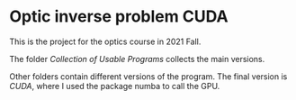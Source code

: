 # Optic inverse problem CUDA
 
 This is the project for the optics course in 2021 Fall.
 
The folder *Collection of Usable Programs* collects the main versions.

Other folders contain different versions of the program. The final version is *CUDA*, where I used the package numba to call the GPU.